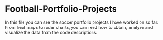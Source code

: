# Football-Portfolio-Projects

In this file you can see the soccer portfolio projects I have worked on so far. From heat maps to radar charts, you can read how to obtain, analyze and visualize the data from the code descriptions.
